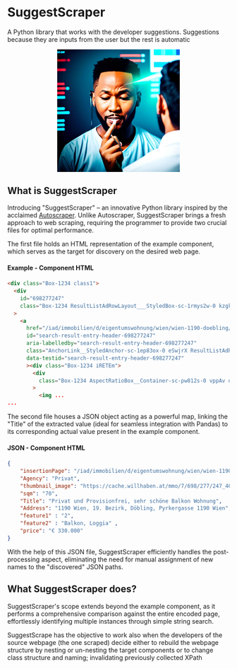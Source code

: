 # SuggestScraper
A Python library that works with the developer suggestions. Suggestions because they are inputs from the user but the rest is automatic

<!-- Adjust the width and height attributes as per your desired scale -->
<div style="display: flex; justify-content: center;">
<img src="https://raw.githubusercontent.com/Matti88/suggestscraper/main/.github/images/suggestScraper.jpg" alt="Mental Suggestion" width="55%" height=auto>
</div>

## What is SuggestScraper
Introducing "SuggestScraper" – an innovative Python library inspired by the acclaimed [Autoscraper](https://github.com/alirezamika/autoscraper). Unlike Autoscraper, SuggestScraper brings a fresh approach to web scraping, requiring the programmer to provide two crucial files for optimal performance. 

The first file holds an HTML representation of the example component, which serves as the target for discovery on the desired web page. 

#### Example - Component HTML
```html
<div class="Box-1234 class1">
  <div
    id="698277247"
    class="Box-1234 ResultListAdRowLayout___StyledBox-sc-1rmys2w-0 kzgkLz bwfFNS"
  >
    <a
      href="/iad/immobilien/d/eigentumswohnung/wien/wien-1190-doebling/privat-und-provisionfrei-sehr-schoene-balkon-wohnung-698277247/"
      id="search-result-entry-header-698277247"
      aria-labelledby="search-result-entry-header-698277247"
      class="AnchorLink__StyledAnchor-sc-1ep83ox-0 eSwjrX ResultListAdRowLayout___StyledClientRoutingAnchorLink-sc-1rmys2w-1 bSvKBv"
      data-testid="search-result-entry-header-698277247"
      ><div class="Box-1234 iRETEm">
        <div
          class="Box-1234 AspectRatioBox__Container-sc-pw812s-0 vppAv dSwaIP"
        >
          <img ...
...
```

The second file houses a JSON object acting as a powerful map, linking the "Title" of the extracted value (ideal for seamless integration with Pandas) to its corresponding actual value present in the example component.

#### JSON - Component HTML
```JSON
{    
    "insertionPage": "/iad/immobilien/d/eigentumswohnung/wien/wien-1190-doebling/privat-und-provisionfrei-sehr-schoene-balkon-wohnung-698277247/",
    "Agency": "Privat",
    "thumbnail_image": "https://cache.willhaben.at/mmo/7/698/277/247_40030140_hoved.jpg",
    "sqm": "70",
    "Title": "Privat und Provisionfrei, sehr schöne Balkon Wohnung",
    "Address": "1190 Wien, 19. Bezirk, Döbling, Pyrkergasse 1190 Wien",
    "feature1" : "2",
    "feature2" : "Balkon, Loggia" ,   
    "price": "€ 330.000"
}        
```

With the help of this JSON file, SuggestScraper efficiently handles the post-processing aspect, eliminating the need for manual assignment of new names to the "discovered" JSON paths. 

## What SuggestScraper does?
SuggestScraper's scope extends beyond the example component, as it performs a comprehensive comparison against the entire encoded page, effortlessly identifying multiple instances through simple string search. 

SuggestScrape has the objective to work also when the developers of the source webpage (the one scraped) decide either to rebuild the webpage structure by nesting or un-nesting the target components or to change class structure and naming; invalidating previously collected XPath 


